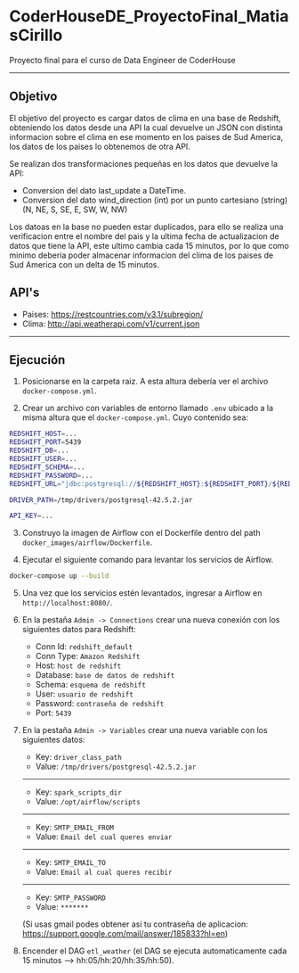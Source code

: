# CoderHouseDE_ProyectoFinal_MatiasCirillo
 Proyecto final para el curso de Data Engineer de CoderHouse

--------------------------------------------------------


## Objetivo
El objetivo del proyecto es cargar datos de clima en una base de Redshift, obteniendo los datos desde una API la cual devuelve un JSON con distinta informacion sobre el clima en ese momento en los paises de Sud America, los datos de los paises lo obtenemos de otra API.

Se realizan dos transformaciones pequeñas en los datos que devuelve la API:
- Conversion del dato last_update a DateTime.
- Conversion del dato wind_direction (int) por un punto cartesiano (string) (N, NE, S, SE, E, SW, W, NW)

Los datoas en la base no pueden estar duplicados, para ello se realiza una verificacion entre el nombre del pais y la ultima fecha de actualizacion de datos que tiene la API, este ultimo cambia cada 15 minutos, por lo que como minimo deberia poder almacenar informacion del clima de los paises de Sud America con un delta de 15 minutos.

## API's
- Paises: https://restcountries.com/v3.1/subregion/
- Clima: http://api.weatherapi.com/v1/current.json

--------------------------------------------------------

## Ejecución

1. Posicionarse en la carpeta raiz. A esta altura debería ver el archivo `docker-compose.yml`.

2. Crear un archivo con variables de entorno llamado `.env` ubicado a la misma altura que el `docker-compose.yml`. Cuyo contenido sea:
```bash
REDSHIFT_HOST=...
REDSHIFT_PORT=5439
REDSHIFT_DB=...
REDSHIFT_USER=...
REDSHIFT_SCHEMA=...
REDSHIFT_PASSWORD=...
REDSHIFT_URL="jdbc:postgresql://${REDSHIFT_HOST}:${REDSHIFT_PORT}/${REDSHIFT_DB}?user=${REDSHIFT_USER}&password=${REDSHIFT_PASSWORD}"

DRIVER_PATH=/tmp/drivers/postgresql-42.5.2.jar

API_KEY=...
```
3. Construyo la imagen de Airflow con el Dockerfile dentro del path `docker_images/airflow/Dockerfile`.

4. Ejecutar el siguiente comando para levantar los servicios de Airflow.
```bash
docker-compose up --build
```
5. Una vez que los servicios estén levantados, ingresar a Airflow en `http://localhost:8080/`.
6. En la pestaña `Admin -> Connections` crear una nueva conexión con los siguientes datos para Redshift:
    * Conn Id: `redshift_default`
    * Conn Type: `Amazon Redshift`
    * Host: `host de redshift`
    * Database: `base de datos de redshift`
    * Schema: `esquema de redshift`
    * User: `usuario de redshift`
    * Password: `contraseña de redshift`
    * Port: `5439`
7. En la pestaña `Admin -> Variables` crear una nueva variable con los siguientes datos:
    * Key: `driver_class_path`
    * Value: `/tmp/drivers/postgresql-42.5.2.jar`
    ---
    * Key: `spark_scripts_dir`
    * Value: `/opt/airflow/scripts`
    ---
    * Key: `SMTP_EMAIL_FROM`
    * Value: `Email del cual queres enviar`
    ---
    * Key: `SMTP_EMAIL_TO`
    * Value: `Email al cual queres recibir`
    ---
    * Key: `SMTP_PASSWORD`
    * Value: `*******`  
    
    (Si usas gmail podes obtener asi tu contraseña de aplicacion: https://support.google.com/mail/answer/185833?hl=en)

8. Encender el DAG `etl_weather` (el DAG se ejecuta automaticamente cada 15 minutos --> hh:05/hh:20/hh:35/hh:50).

